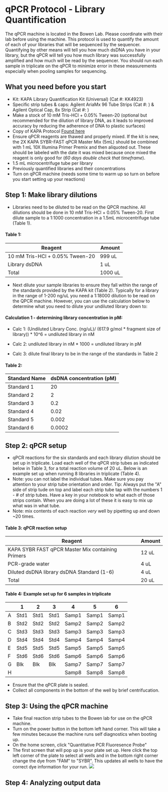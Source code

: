 # qPCR Protocol - Library Quantification
The qPCR machine is located in the Bowen Lab. Please coordinate with their lab before using the machine. This protocol is used to quantify the amount of each of your libraries that will be sequenced by the sequencer. Quantifying by other means will tell you how much dsDNA you have in your library, but the qPCR will tell you how much library was successfully amplified and how much will be read by the sequencer. You should run each sample in triplicate on the qPCR to minimize error in these measurements especially when pooling samples for sequencing. 

## What you need before you start
* Kit: KAPA Library Quantification Kit (Universal) (Cat #: KK4923)
* Specific strip tubes & caps: Agilent AriaMx 96 Tube Strips (Cat #: ) & Agilent Optical Cap, 8x Strip (Cat #: )
* Make a stock of 10 mM Tris-HCl + 0.05% Tween-20 (optional but recommended for the dilution of library DNA, as it leads to improved accuracy by reducing the adherence of DNA to plastic surfaces)
* Copy of KAPA Protocol [Found here](https://rochesequencingstore.com/wp-content/uploads/2017/10/KAPA-Lib-Quant-ILMN_9.17-IfU_1.pdf)
* Ensure qPCR reagents are thawed and properly mixed. If the kit is new, the 2X KAPA SYBR-FAST qPCR Master Mix (5mL) should be combined with 1 mL 10X Illumina Primer Premix and then aliquoted out. These should be labeled with the date it was mixed because once mixed the reagent is only good for (*60 days double check that timeframe*). 
* 1.5 mL microcentrifuge tube per library
* Previously quantified libraries and their concentrations
* Turn on qPCR machine (needs some time to warm up so turn on before you start setting up your reactions)

## Step 1: Make library dilutions
* Libraries need to be diluted to be read on the QPCR machine. All dilutions should be done in 10 mM Tris-HCl + 0.05% Tween-20. First dilute sample to a 1:1000 concentration in a 1.5mL microcentrifuge tube (Table 1). 

#### Table 1:
| Reagent                         | Amount  |
|---------------------------------|---------|
| 10 mM Tris-HCl + 0.05% Tween-20 | 999 uL  |
| Library dsDNA                   | 1 uL    |
| Total                           | 1000 uL |

* Next dilute your sample libraries to ensure they fall within the range of the standards provided by the KAPA kit (Table 2). Typically for a library in the range of 1-200 ng/uL you need a 1:18000 dilution to be read on the QPCR machine. However, you can use the calculation below to determine what you need to dilute your undiluted library down to:

#### Calculation 1 - determining library concentration in pM: 

* Calc 1: (Undiluted Library Conc. (ng/uL)/ (617.9 g/mol * fragment size of library)) * 10^6 = undiluted library in nM
 
* Calc 2: undiluted library in nM * 1000 = undiluted library in pM

* Calc 3: dilute final library to be in the range of the standards in Table 2

#### Table 2:
| Standard Name | dsDNA concentration (pM) |
|---------------|--------------------------|
| Standard 1    | 20                       |
| Standard 2    | 2                        |
| Standard 3    | 0.2                      |
| Standard 4    | 0.02                     |
| Standard 5    | 0.002                    |
| Standard 6    | 0.0002                   |


## Step 2: qPCR setup
* qPCR reactions for the six standards and each library dilution should be set up in triplicate. Load each well of the qPCR strip tubes as indicated below in Table 3, for a total reaction volume of 20 uL. Below is an example set up when running 8 libraries in triplicate (Table 4).
* Note: you can not label the individual tubes. Make sure you pay attention to your strip tube orientation and order. Tip: Always put the "A" side of strip tude on top and label each strip tube tap with the numbers 1 - # of strip tubes. Have a key in your notebook to what each of those strips contain. When you are doing a lot of these it is easy to mix up what was in what tube.
* Note: mix contents of each reaction *very* well by pipetting up and down ~20 times. 

#### Table 3: qPCR reaction setup
| Reagent                                           | Amount |
|---------------------------------------------------|--------|
| KAPA SYBR FAST qPCR Master Mix containing Primers | 12 uL  |
| PCR-grade water                                   | 4 uL   |
| Diluted dsDNA library dsDNA Standard (1-6)        | 4 uL   |
| Total                                             | 20 uL  |

#### Table 4: Example set up for 6 samples in triplicate
|   | 1    | 2    | 3    | 4     | 5     | 6     |
|---|------|------|------|-------|-------|-------|
| A | Std1 | Std1 | Std1 | Samp1 | Samp1 | Samp1 |
| B | Std2 | Std2 | Std2 | Samp2 | Samp2 | Samp2 |
| C | Std3 | Std3 | Std3 | Samp3 | Samp3 | Samp3 |
| D | Std4 | Std4 | Std4 | Samp4 | Samp4 | Samp4 |
| E | Std5 | Std5 | Std5 | Samp5 | Samp5 | Samp5 |
| F | Std6 | Std6 | Std6 | Samp6 | Samp6 | Samp6 |
| G | Blk  | Blk  | Blk  | Samp7 | Samp7 | Samp7 |
| H |      |      |      | Samp8 | Samp8 | Samp8 |

* Ensure that the qPCR plate is sealed. 
* Collect all components in the bottom of the well by brief centrifucation. 

## Step 3: Using the qPCR machine
* Take final reaction strip tubes to the Bowen lab for use on the qPCR machine.
* Turn on the power button in the bottom left hand corner. This will take a few minutes because the machine runs self diagnostics when booting up.
* On the home screen, click "Quantitative PCR Fluoresence Probe" 
* The first screen that will pop up is your plate set up. Here click the top left corner of the plate to select all wells and in the bottom right corner change the dye from "FAM" to "SYBR". This updates all wells to have the correct dye information for your run. 
![](qPCRmachine_step1.HEIC)

## Step 4: Analyzing output data
